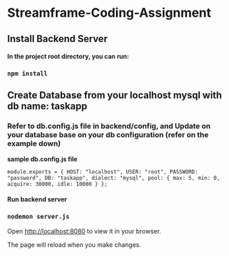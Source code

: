 # Streamframe-Coding-Assignment

## Install Backend Server

#### In the project root directory, you can run:

### `npm install`

## Create Database from your localhost mysql with db name: taskapp

### Refer to db.config.js file in backend/config, and Update on your database base on your db configuration (refer on the example down)


**sample db.config.js file**

`module.exports = {
  HOST: "localhost",
  USER: "root",
  PASSWORD: "password",
  DB: "taskapp",
  dialect: "mysql",
  pool: {
    max: 5,
    min: 0,
    acquire: 30000,
    idle: 10000
  }
};`

#### Run backend server

### `nodemon server.js`

Open [http://localhost:8080](http://localhost:8080) to view it in your browser.

The page will reload when you make changes.

